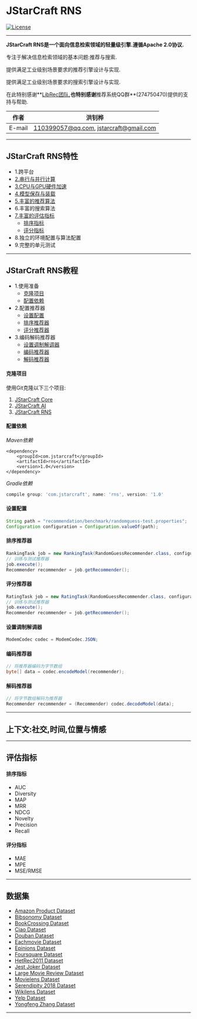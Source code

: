 JStarCraft RNS
==========

[![License](https://img.shields.io/badge/license-Apache%202-4EB1BA.svg)](https://www.apache.org/licenses/LICENSE-2.0.html)

*****

**JStarCraft RNS是一个面向信息检索领域的轻量级引擎.遵循Apache 2.0协议.**

专注于解决信息检索领域的基本问题:推荐与搜索.

提供满足工业级别场景要求的推荐引擎设计与实现.

提供满足工业级别场景要求的搜索引擎设计与实现.

在此特别感谢**[LibRec团队](https://github.com/guoguibing/librec)**,也特别感谢**推荐系统QQ群**(274750470)提供的支持与帮助.

|作者|洪钊桦|
|---|---
|E-mail|110399057@qq.com, jstarcraft@gmail.com

*****

## JStarCraft RNS特性

* 1.跨平台
* [2.串行与并行计算](https://github.com/HongZhaoHua/jstarcraft-ai)
* [3.CPU与GPU硬件加速](https://github.com/HongZhaoHua/jstarcraft-ai)
* [4.模型保存与装载](https://github.com/HongZhaoHua/jstarcraft-ai)
* [5.丰富的推荐算法](https://github.com/HongZhaoHua/jstarcraft-rns/wiki/%E6%8E%A8%E8%8D%90%E7%AE%97%E6%B3%95)
* 6.丰富的搜索算法
* [7.丰富的评估指标](#评估指标)
    * [排序指标](#排序指标)
    * [评分指标](#评分指标)
* 8.独立的环境配置与算法配置
* 9.完整的单元测试

*****

## JStarCraft RNS教程

* 1.使用准备
    * [克隆项目](#克隆项目)
    * [配置依赖](#配置依赖)
* 2.配置推荐器
    * [设置配置](#设置配置)
    * [排序推荐器](#排序推荐器)
    * [评分推荐器](#评分推荐器)
* 3.编码解码推荐器
    * [设置调制解调器](#设置调制解调器)
    * [编码推荐器](#编码推荐器)
    * [解码推荐器](#解码推荐器)

#### 克隆项目

使用Git克隆以下三个项目:
1. [JStarCraft Core](https://github.com/HongZhaoHua/jstarcraft-core)
2. [JStarCraft AI](https://github.com/HongZhaoHua/jstarcraft-ai)
3. [JStarCraft RNS](https://github.com/HongZhaoHua/jstarcraft-rns)

#### 配置依赖

*Maven依赖*

```maven
<dependency>
    <groupId>com.jstarcraft</groupId>
    <artifactId>rns</artifactId>
    <version>1.0</version>
</dependency>
```

*Gradle依赖*

```gradle
compile group: 'com.jstarcraft', name: 'rns', version: '1.0'
```

#### 设置配置

```java
String path = "recommendation/benchmark/randomguess-test.properties";
Configuration configuration = Configuration.valueOf(path);
```

#### 排序推荐器

```java
RankingTask job = new RankingTask(RandomGuessRecommender.class, configuration);
// 训练与测试推荐器
job.execute();
Recommender recommender = job.getRecommender();
```

#### 评分推荐器

```java
RatingTask job = new RatingTask(RandomGuessRecommender.class, configuration);
// 训练与测试推荐器
job.execute();
Recommender recommender = job.getRecommender();
```

#### 设置调制解调器

```java
ModemCodec codec = ModemCodec.JSON;
```

#### 编码推荐器

```java
// 将推荐器编码为字节数组
byte[] data = codec.encodeModel(recommender);
```

#### 解码推荐器

```java
// 将字节数组解码为推荐器
Recommender recommender = (Recommender) codec.decodeModel(data);
```

*****

## 上下文:社交,时间,位置与情感

*****

## 评估指标

#### 排序指标
- AUC
- Diversity
- MAP
- MRR
- NDCG
- Novelty
- Precision
- Recall

#### 评分指标
- MAE
- MPE
- MSE/RMSE

*****

## 数据集

* [Amazon Product Dataset](http://jmcauley.ucsd.edu/data/amazon/)
* [Bibsonomy Dataset](https://www.kde.cs.uni-kassel.de/wp-content/uploads/bibsonomy/)
* [BookCrossing Dataset](https://grouplens.org/datasets/book-crossing/)
* [Ciao Dataset](https://www.cse.msu.edu/~tangjili/datasetcode/truststudy.htm)
* [Douban Dataset](http://smiles.xjtu.edu.cn/Download/Download_Douban.html)
* [Eachmovie Dataset](https://grouplens.org/datasets/eachmovie/)
* [Epinions Dataset](http://www.trustlet.org/epinions.html)
* [Foursquare Dataset](https://sites.google.com/site/yangdingqi/home/foursquare-dataset)
* [HetRec2011 Dataset](https://grouplens.org/datasets/hetrec-2011/)
* [Jest Joker Dataset](https://grouplens.org/datasets/jester/)
* [Large Movie Review Dataset](http://ai.stanford.edu/~amaas/data/sentiment/)
* [Movielens Dataset](https://grouplens.org/datasets/movielens/)
* [Serendipity 2018 Dataset](https://grouplens.org/datasets/serendipity-2018/)
* [Wikilens Dataset](https://grouplens.org/datasets/wikilens/)
* [Yelp Dataset](https://www.yelp.com/dataset)
* [Yongfeng Zhang Dataset](http://yongfeng.me/dataset/)

*****
